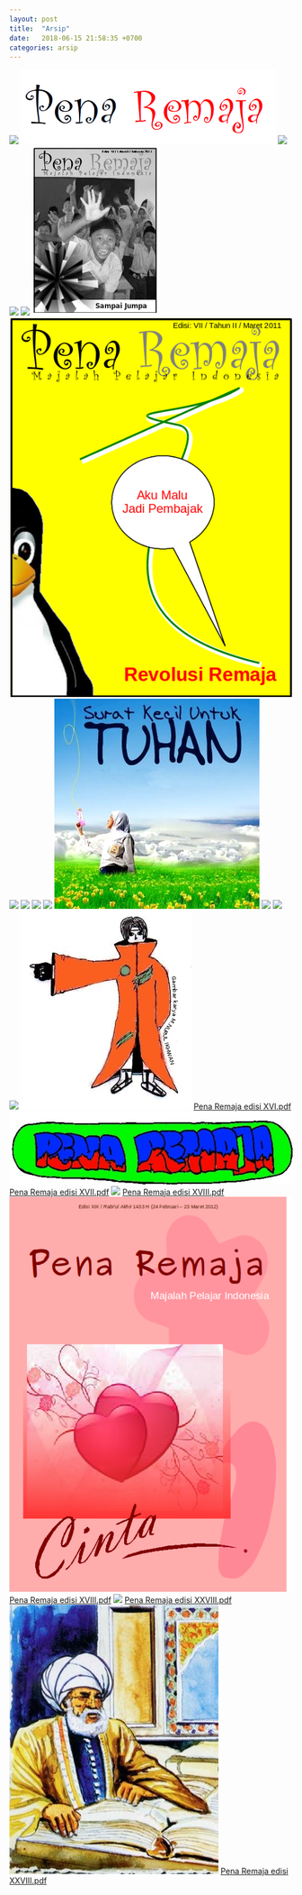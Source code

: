 ```yaml
---
layout: post
title:  "Arsip"
date:   2018-06-15 21:58:35 +0700
categories: arsip
---
```

![](/1.png)
![](/2.png)
![](/3.png)
![](/4.png)
![](/5.png)
![](/6.png)
![](/7.png)
![](/8.png)
![](/9.png)
![](/10.png)
![](/11.png)
![](/12.png)
![](/13.png)
![](/14.png)
![](/15.png)
![](/16.png)
[Pena Remaja edisi XVI.pdf](/16.pdf)
![](/17.png)
[Pena Remaja edisi XVII.pdf](/17.pdf)
![](/18.png)
[Pena Remaja edisi XVIII.pdf](/18.pdf)
![](/19.png)
[Pena Remaja edisi XVIII.pdf](/19.pdf)
![](/28.png)
[Pena Remaja edisi XXVIII.pdf](/28.pdf)
![](/33.png)
[Pena Remaja edisi XXVIII.pdf](/33.pdf)

